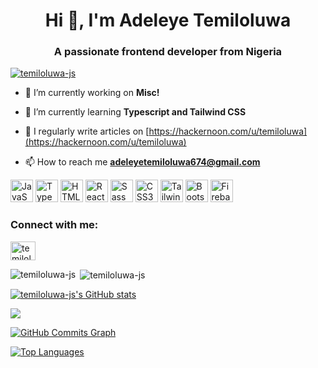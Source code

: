 <h1 align="center">Hi 👋, I'm Adeleye Temiloluwa</h1>
<h3 align="center">A passionate frontend developer from Nigeria</h3>

<p align="left"> <a href="https://github.com/ryo-ma/github-profile-trophy"><img src="https://github-profile-trophy.vercel.app/?username=temiloluwa-js" alt="temiloluwa-js" /></a> </p>

- 🔭 I’m currently working on **Misc!**

- 🌱 I’m currently learning **Typescript and Tailwind CSS**

- 📝 I regularly write articles on [https://hackernoon.com/u/temiloluwa](https://hackernoon.com/u/temiloluwa)

- 📫 How to reach me **adeleyetemiloluwa674@gmail.com**

<p align="left">
<a href="https://developer.mozilla.org/en-US/docs/Web/JavaScript" target="_blank" rel="noreferrer"><img src="https://raw.githubusercontent.com/danielcranney/readme-generator/main/public/icons/skills/javascript-colored.svg" width="36" height="36" alt="JavaScript" /></a>
<a href="https://www.typescriptlang.org/" target="_blank" rel="noreferrer"><img src="https://raw.githubusercontent.com/danielcranney/readme-generator/main/public/icons/skills/typescript-colored.svg" width="36" height="36" alt="TypeScript" /></a>
<a href="https://developer.mozilla.org/en-US/docs/Glossary/HTML5" target="_blank" rel="noreferrer"><img src="https://raw.githubusercontent.com/danielcranney/readme-generator/main/public/icons/skills/html5-colored.svg" width="36" height="36" alt="HTML5" /></a>
<a href="https://reactjs.org/" target="_blank" rel="noreferrer"><img src="https://raw.githubusercontent.com/danielcranney/readme-generator/main/public/icons/skills/react-colored.svg" width="36" height="36" alt="React" /></a>
<a href="https://sass-lang.com/" target="_blank" rel="noreferrer"><img src="https://raw.githubusercontent.com/danielcranney/readme-generator/main/public/icons/skills/sass-colored.svg" width="36" height="36" alt="Sass" /></a>
<a href="https://www.w3.org/TR/CSS/#css" target="_blank" rel="noreferrer"><img src="https://raw.githubusercontent.com/danielcranney/readme-generator/main/public/icons/skills/css3-colored.svg" width="36" height="36" alt="CSS3" /></a>
<a href="https://tailwindcss.com/" target="_blank" rel="noreferrer"><img src="https://raw.githubusercontent.com/danielcranney/readme-generator/main/public/icons/skills/tailwindcss-colored.svg" width="36" height="36" alt="TailwindCSS" /></a>
<a href="https://getbootstrap.com/" target="_blank" rel="noreferrer"><img src="https://raw.githubusercontent.com/danielcranney/readme-generator/main/public/icons/skills/bootstrap-colored.svg" width="36" height="36" alt="Bootstrap" /></a>
<a href="https://firebase.google.com/" target="_blank" rel="noreferrer"><img src="https://raw.githubusercontent.com/danielcranney/readme-generator/main/public/icons/skills/firebase-colored.svg" width="36" height="36" alt="Firebase" /></a>
</p>

<h3 align="left">Connect with me:</h3>
<p align="left">
<a href="https://twitter.com/temiloluwa_js" target="blank"><img align="center" src="https://raw.githubusercontent.com/rahuldkjain/github-profile-readme-generator/master/src/images/icons/Social/twitter.svg" alt="temiloluwa_js" height="30" width="40" /></a>
</p>

<p><img align="left" src="https://github-readme-stats.vercel.app/api/top-langs?username=temiloluwa-js&show_icons=true&locale=en&layout=compact" alt="temiloluwa-js" /></p>

<p>&nbsp;<img align="center" src="https://github-readme-stats.vercel.app/api?username=temiloluwa-js&show_icons=true&locale=en" alt="temiloluwa-js" /></p>

<a href="http://www.github.com/temiloluwa-js"><img src="https://github-readme-stats.vercel.app/api?username=temiloluwa-js&show_icons=true&hide=&count_private=true&title_color=0891b2&text_color=ffffff&icon_color=0891b2&bg_color=1c1917&hide_border=true&show_icons=true" alt="temiloluwa-js's GitHub stats" /></a>

<a href="http://www.github.com/temiloluwa-js"><img src="https://github-readme-streak-stats.herokuapp.com/?user=temiloluwa-js&stroke=ffffff&background=1c1917&ring=0891b2&fire=0891b2&currStreakNum=ffffff&currStreakLabel=0891b2&sideNums=ffffff&sideLabels=ffffff&dates=ffffff&hide_border=true" /></a>

<a href="http://www.github.com/temiloluwa-js"><img src="https://activity-graph.herokuapp.com/graph?username=temiloluwa-js&bg_color=1c1917&color=ffffff&line=0891b2&point=ffffff&area_color=1c1917&area=true&hide_border=true&custom_title=GitHub%20Commits%20Graph" alt="GitHub Commits Graph" /></a>

<a href="https://github.com/temiloluwa-js" align="left"><img src="https://github-readme-stats.vercel.app/api/top-langs/?username=temiloluwa-js&langs_count=10&title_color=0891b2&text_color=ffffff&icon_color=0891b2&bg_color=1c1917&hide_border=true&locale=en&custom_title=Top%20%Languages" alt="Top Languages" /></a>
